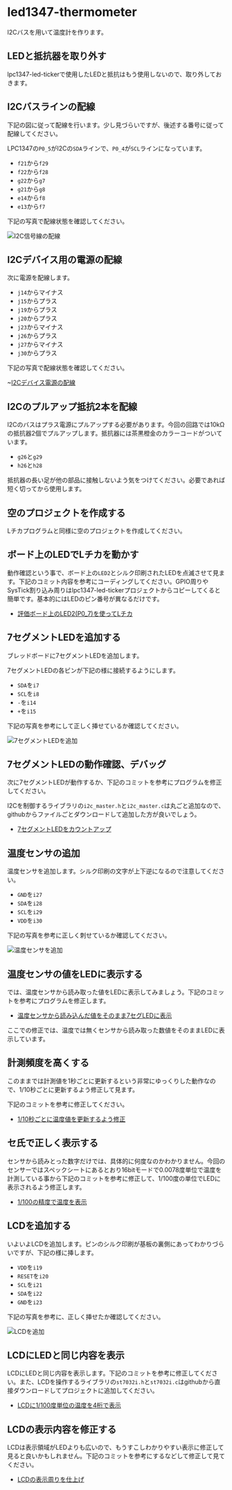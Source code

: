 led1347-thermometer
===================

I2Cバスを用いて温度計を作ります。

## LEDと抵抗器を取り外す

lpc1347-led-tickerで使用したLEDと抵抗はもう使用しないので、取り外しておきます。

## I2Cバスラインの配線

下記の図に従って配線を行います。少し見づらいですが、後述する番号に従って配線してください。

LPC1347の`P0_5`がI2Cの`SDA`ラインで、`P0_4`が`SCL`ラインになっています。

- `f21`から`f29`
- `f22`から`f28`
- `g22`から`g7`
- `g21`から`g8`
- `e14`から`f8`
- `e13`から`f7`

下記の写真で配線状態を確認してください。

![I2C信号線の配線](./images/i2c-power-lines.png)

## I2Cデバイス用の電源の配線

次に電源を配線します。

- `j14`からマイナス
- `j15`からプラス
- `j19`からプラス
- `j20`からプラス
- `j23`からマイナス
- `j26`からプラス
- `j27`からマイナス
- `j30`からプラス

下記の写真で配線状態を確認してください。

~[I2Cデバイス電源の配線](./images/i2c-signal-lines.png)

## I2Cのプルアップ抵抗2本を配線

I2Cのバスはプラス電源にプルアップする必要があります。今回の回路では10kΩの抵抗器2個でプルアップします。抵抗器には茶黒橙金のカラーコードがついています。

- `g26`と`g29`
- `h26`と`h28`

抵抗器の長い足が他の部品に接触しないよう気をつけてください。必要であれば短く切ってから使用します。

## 空のプロジェクトを作成する

Lチカプログラムと同様に空のプロジェクトを作成してください。

## ボード上のLEDでLチカを動かす

動作確認という事で、ボード上の`LED2`とシルク印刷されたLEDを点滅させて見ます。下記のコミット内容を参考にコーディングしてください。GPIO周りやSysTick割り込み周りはlpc1347-led-tickerプロジェクトからコピーしてくると簡単です。基本的にはLEDのピン番号が異なるだけです。

- [評価ボード上のLED2(P0_7)を使ってLチカ](https://github.com/yhojo/lpc1347-thermometer/commit/060888651b24306468b568112b2c3f9501d613e7)

## 7セグメントLEDを追加する

ブレッドボードに7セグメントLEDを追加します。

7セグメントLEDの各ピンが下記の様に接続するようにします。

- `SDA`を`i7`
- `SCL`を`i8`
- `-`を`i14`
- `+`を`i15`

下記の写真を参考にして正しく挿せているか確認してください。

![7セグメントLEDを追加](./images/put-7seg-led.png)

## 7セグメントLEDの動作確認、デバッグ

次に7セグメントLEDが動作するか、下記のコミットを参考にプログラムを修正してください。

I2Cを制御するライブラリの`i2c_master.h`と`i2c_master.c`は丸ごと追加なので、githubからファイルごとダウンロードして追加した方が良いでしょう。

- [7セグメントLEDをカウントアップ](https://github.com/yhojo/lpc1347-thermometer/commit/fb20f0fce8fba21b154bc7ab5ea749d63299a0da)

## 温度センサの追加

温度センサを追加します。シルク印刷の文字が上下逆になるので注意してください。

- `GND`を`i27`
- `SDA`を`i28`
- `SCL`を`i29`
- `VDD`を`i30`

下記の写真を参考に正しく刺せているか確認してください。

![温度センサを追加](./images/put-thermo.png)

## 温度センサの値をLEDに表示する

では、温度センサから読み取った値をLEDに表示してみましょう。下記のコミットを参考にプログラムを修正します。

- [温度センサから読み込んだ値をそのまま7セグLEDに表示](https://github.com/yhojo/lpc1347-thermometer/commit/ae6ced2fb2c6cd29af23e0fd611d5f3a09d49202)

ここでの修正では、温度では無くセンサから読み取った数値をそのままLEDに表示しています。

## 計測頻度を高くする

このままでは計測値を1秒ごとに更新するという非常にゆっくりした動作なので、1/10秒ごとに更新するよう修正して見ます。

下記のコミットを参考に修正してください。

- [1/10秒ごとに温度値を更新するよう修正](https://github.com/yhojo/lpc1347-thermometer/commit/12cb93e7dd1e5ce2b9972ae439ccb76e234cf188)

## セ氏で正しく表示する

センサから読みとった数字だけでは、具体的に何度なのかわかりません。今回のセンサーではスペックシートにあるとおり16bitモードで0.0078度単位で温度を計測している事から下記のコミットを参考に修正して、1/100度の単位でLEDに表示されるよう修正します。

- [1/100の精度で温度を表示](https://github.com/yhojo/lpc1347-thermometer/commit/f503fdc2fcc83aa5f776af76e9069920b9f1e8de)

## LCDを追加する

いよいよLCDを追加します。ピンのシルク印刷が基板の裏側にあってわかりづらいですが、下記の様に挿します。

- `VDD`を`i19`
- `RESET`を`i20`
- `SCL`を`i21`
- `SDA`を`i22`
- `GND`を`i23`

下記の写真を参考に、正しく挿せたか確認してください。

![LCDを追加](./images/put-thermo.png)

## LCDにLEDと同じ内容を表示

LCDにLEDと同じ内容を表示します。下記のコミットを参考に修正してください。また、LCDを操作するライブラリの`st7032i.h`と`st7032i.c`はgithubから直接ダウンロードしてプロジェクトに追加してください。

- [LCDに1/100度単位の温度を4桁で表示](https://github.com/yhojo/lpc1347-thermometer/commit/6286050e30c9210a472017e5ff38692a0d08dfc7)

## LCDの表示内容を修正する

LCDは表示領域がLEDよりも広いので、もうすこしわかりやすい表示に修正して見ると良いかもしれません。下記のコミットを参考にするなどして修正して見てください。

- [LCDの表示周りを仕上げ](https://github.com/yhojo/lpc1347-thermometer/commit/b8ed304a20bf4973f593584a93ddb286bbf5acfa)
